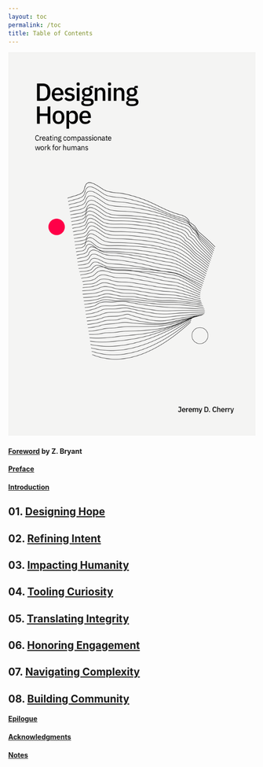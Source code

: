 ```yaml
---
layout: toc
permalink: /toc
title: Table of Contents
---
```


<div class="row">
  <div class="column left"><img src="images/book-cover.png" class="book-cover"></div>
  <div class="column right">
    <div class="toc">
    <h4 class="first-chapter"><a href="/foreword">Foreword</a> by Z. Bryant</h4>
    <h4><a href="/preface">Preface</a></h4>
    <h4><a href="/introduction">Introduction</a></h4>
    <h2>01. <a href="/chapter-1">Designing Hope</a></h2>
    <h2>02. <a href="/chapter-2">Refining Intent</a></h2>
    <h2>03. <a href="/chapter-3">Impacting Humanity</a></h2>
    <h2>04. <a href="/chapter-4">Tooling Curiosity</a></h2>
    <h2>05. <a href="/chapter-5">Translating Integrity</a></h2>
    <h2>06. <a href="/chapter-6">Honoring Engagement</a></h2>
    <h2>07. <a href="/chapter-7">Navigating Complexity</a></h2>
    <h2>08. <a href="/chapter-8">Building Community</a></h2>
    <h4><a href="/epilogue">Epilogue</a></h4>
    <h4><a href="/acknowledgments">Acknowledgments</a></h4>
    <h4><a href="/notes"> Notes</a></h4>
    </div>
  </div>
</div>
